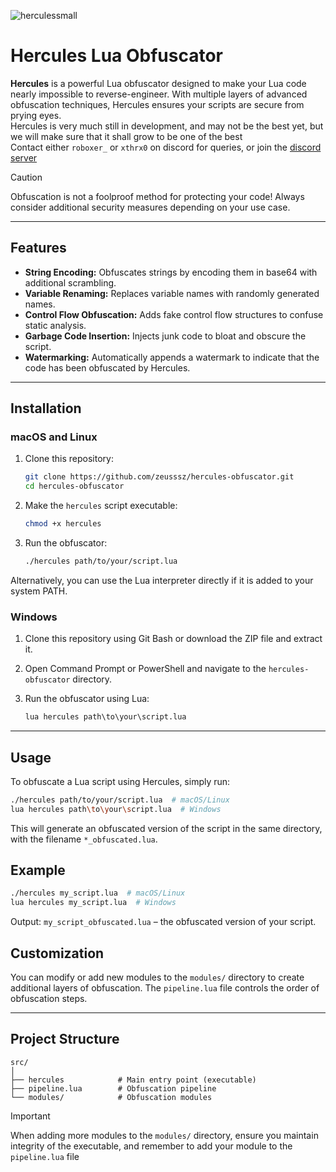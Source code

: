 ![herculessmall](https://github.com/user-attachments/assets/ff2ed207-c95e-45c3-831f-04a32675dbb5) 
# Hercules Lua Obfuscator

**Hercules** is a powerful Lua obfuscator designed to make your Lua code nearly impossible to reverse-engineer. With multiple layers of advanced obfuscation techniques, Hercules ensures your scripts are secure from prying eyes.
<br>
Hercules is very much still in development, and may not be the best yet, but we will make sure that it shall grow to be one of the best
<br>
Contact either `roboxer_` or `xthrx0` on discord for queries, or join the [discord server](https://discord.gg/7PnSq7HuJN)
<br>
>[!CAUTION]
Obfuscation is not a foolproof method for protecting your code! Always consider additional security measures depending on your use case.

---

## Features

- **String Encoding:** Obfuscates strings by encoding them in base64 with additional scrambling.
- **Variable Renaming:** Replaces variable names with randomly generated names.
- **Control Flow Obfuscation:** Adds fake control flow structures to confuse static analysis.
- **Garbage Code Insertion:** Injects junk code to bloat and obscure the script.
- **Watermarking:** Automatically appends a watermark to indicate that the code has been obfuscated by Hercules.

---

## Installation

### macOS and Linux

1. Clone this repository:
    ```bash
    git clone https://github.com/zeusssz/hercules-obfuscator.git
    cd hercules-obfuscator
    ```

2. Make the `hercules` script executable:
    ```bash
    chmod +x hercules
    ```

3. Run the obfuscator:
    ```bash
    ./hercules path/to/your/script.lua
    ```
    
Alternatively, you can use the Lua interpreter directly if it is added to your system PATH.

### Windows

1. Clone this repository using Git Bash or download the ZIP file and extract it.

2. Open Command Prompt or PowerShell and navigate to the `hercules-obfuscator` directory.

3. Run the obfuscator using Lua:
    ```cmd
    lua hercules path\to\your\script.lua
    ```
---

## Usage

To obfuscate a Lua script using Hercules, simply run:

```bash
./hercules path/to/your/script.lua  # macOS/Linux
lua hercules path\to\your\script.lua  # Windows
```

This will generate an obfuscated version of the script in the same directory, with the filename `*_obfuscated.lua`.

## Example

```bash
./hercules my_script.lua  # macOS/Linux
lua hercules my_script.lua  # Windows
```

Output:
`my_script_obfuscated.lua` – the obfuscated version of your script.

## Customization

You can modify or add new modules to the `modules/` directory to create additional layers of obfuscation. The `pipeline.lua` file controls the order of obfuscation steps.

---

## Project Structure

```
src/
│
├── hercules            # Main entry point (executable)
├── pipeline.lua        # Obfuscation pipeline
└── modules/            # Obfuscation modules  
```
> [!IMPORTANT]
When adding more modules to the `modules/` directory, ensure you maintain integrity of the executable, and remember to add your module to the `pipeline.lua` file
